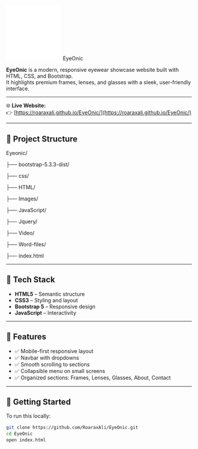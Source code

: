# <p align="center">
  <img src="Images/1-removebg-preview (1).png" alt="EyeOnic Logo" width="150"/> EyeOnic
</p>

**EyeOnic** is a modern, responsive eyewear showcase website built with HTML, CSS, and Bootstrap.  
It highlights premium frames, lenses, and glasses with a sleek, user-friendly interface.

---

🌐 **Live Website:**  
👉 [https://roaraxali.github.io/EyeOnic/](https://roaraxali.github.io/EyeOnic/)

---

## 📁 Project Structure

Eyeonic/

├── bootstrap-5.3.3-dist/

├── css/

├── HTML/

├── Images/

├── JavaScript/

├── Jquery/

├── Video/

├── Word-files/

├── index.html

---

## 🔧 Tech Stack

- **HTML5** – Semantic structure
- **CSS3** – Styling and layout
- **Bootstrap 5** – Responsive design
- **JavaScript** – Interactivity

---

## 📱 Features

- ✅ Mobile-first responsive layout
- ✅ Navbar with dropdowns
- ✅ Smooth scrolling to sections
- ✅ Collapsible menu on small screens
- ✅ Organized sections: Frames, Lenses, Glasses, About, Contact

---

## 🚀 Getting Started

To run this locally:

```bash
git clone https://github.com/RoaraxAli/EyeOnic.git
cd EyeOnic
open index.html
